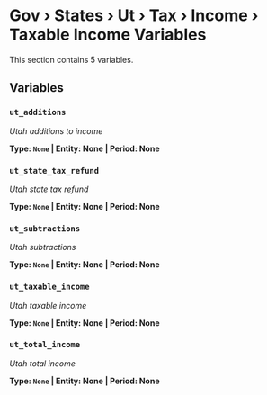 # Gov › States › Ut › Tax › Income › Taxable Income Variables

This section contains 5 variables.

## Variables

### `ut_additions`
*Utah additions to income*

**Type: `None` | Entity: None | Period: None**

### `ut_state_tax_refund`
*Utah state tax refund*

**Type: `None` | Entity: None | Period: None**

### `ut_subtractions`
*Utah subtractions*

**Type: `None` | Entity: None | Period: None**

### `ut_taxable_income`
*Utah taxable income*

**Type: `None` | Entity: None | Period: None**

### `ut_total_income`
*Utah total income*

**Type: `None` | Entity: None | Period: None**
